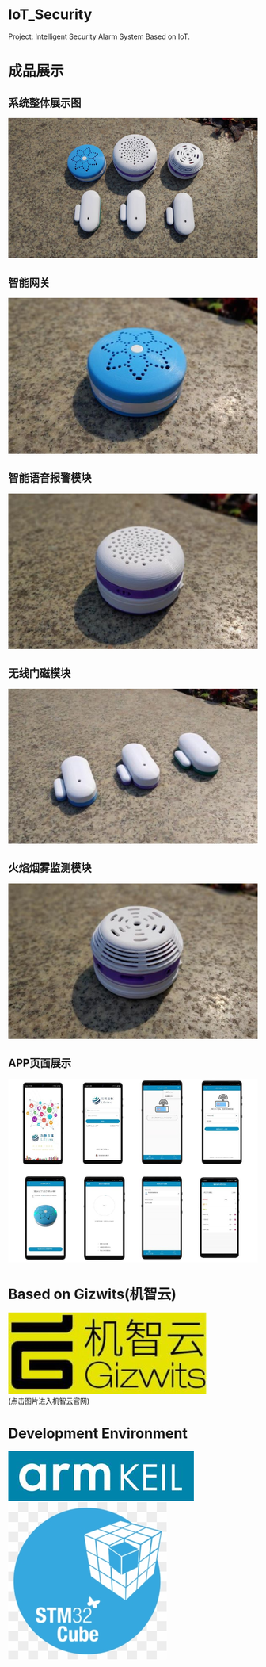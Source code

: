 # IoT_Security
 Project: Intelligent Security Alarm System Based on IoT.
# 成品展示
## 系统整体展示图
![](Photo/Photo2.jpg)
## 智能网关
![](Photo/Photo-网关.jpg)
## 智能语音报警模块
![](Photo/Photo-语音报警器.jpg)
## 无线门磁模块
![](Photo/Photo-无线门磁.jpg)
## 火焰烟雾监测模块
![](Photo/Photo-气体监控模块.jpg)
## APP页面展示
![](Photo/Photo4.jpg)
# Based on Gizwits(机智云)
[![](Photo/Gizwits.jpg)](http://www.gizwits.com/)  
(点击图片进入机智云官网)
# Development Environment
[![](Photo/keil.jpg)](http://www.keil.com/)  
[![](Photo/stm32cubemx.png)](https://www.st.com/zh/development-tools/stm32cubemx.html)




